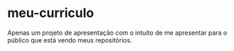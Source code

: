 # meu-curriculo
Apenas um projeto de apresentação com o intuito de me apresentar para o público que está vendo meus repositórios.
